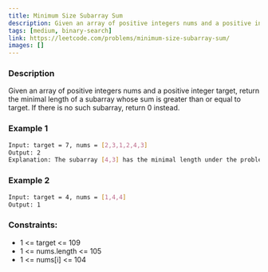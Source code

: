 ```yaml
---
title: Minimum Size Subarray Sum
description: Given an array of positive integers nums and a positive integer target, return the minimal length of a subarray whose sum is greater than or equal to target. If there is no such subarray, return 0 instead.
tags: [medium, binary-search]
link: https://leetcode.com/problems/minimum-size-subarray-sum/
images: []
---
```


### Description

Given an array of positive integers nums and a positive integer target, return the minimal length of a subarray whose sum is greater than or equal to target. If there is no such subarray, return 0 instead.

### Example 1

```bash
Input: target = 7, nums = [2,3,1,2,4,3]
Output: 2
Explanation: The subarray [4,3] has the minimal length under the problem constraint.
```

### Example 2

```bash
Input: target = 4, nums = [1,4,4]
Output: 1
```

### Constraints:

- 1 <= target <= 109
- 1 <= nums.length <= 105
- 1 <= nums[i] <= 104